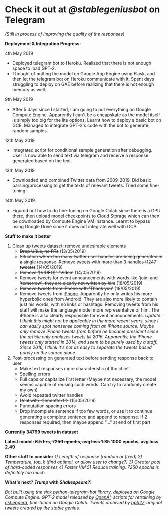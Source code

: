 # Check it out at _@stablegeniusbot_ on Telegram
*(Still in process of improving the quality of the responses)*

**Deployment & Integration Progress:**

4th May 2019
- Deployed telegram bot to Heroku. Realized that there is not enough space to load GPT-2.
- Thought of putting the model on Google App Engine using Flask, and then let the telegram bot on Heroku communicate with it. Spent days struggling to deploy on GAE before realizing that there is not enough memory as well.

9th May 2019
- After 5 days since I started, I am going to put everything on Google Compute Engine. Apparently I can't be a cheapskate as the model itself is simply too big for the lite options. Learnt how to deploy a basic bot on GCE. Managed to integrate GPT-2's code with the bot to generate random samples.

12th May 2019
- Integrated script for conditional sample generation after debugging. User is now able to send text via telegram and receive a response generated based on the text.

13th May 2019
- Downloaded and combined Twitter data from 2009-2019. Did basic parsing/processing to get the texts of relevant tweets. Tried some fine-tuning.

14th May 2019
- Figured out how to do fine-tuning on Google Colab since there is a GPU there, then upload model checkpoints to Cloud Storage which can then be downloaded by Compute Engine VM instance. Learnt to bypass using Google Drive since it does not integrate well with GCP.

**Stuff to make it better**
1) Clean up tweets dataset; remove undesirable elements
   - ~~Drop URLs, no RTs~~ (13/05/2019)
   - ~~Situation where too many twitter user handles are being generated in a single response. Remove tweets with more than 3 handles (1247 tweets)~~ (14/05/2019)
   - ~~Remove '[VIDEO]', 'Video'~~ (14/05/2019)
   - ~~Remove tweets for event announcements with words like 'join' and 'tomorrow'; they are clearly not written by him~~ (18/05/2019)
   - ~~Remove tweets from iPhone with 'Thank you'~~ (18/05/2019)
   - Remove tweets from [iPhone](http://varianceexplained.org/r/trump-tweets/). Apparently he only writes his more hyperbolic ones from Android. They are also more likely to contain just his words, with no links or hashtags. Removing tweets from his staff will make the language model more representative of him. The iPhone is also clearly responsible for event announcements. *Update: I think this might not be applicable in the more recent years, since I can easily spot nonsense coming from an iPhone source. Maybe only remove iPhone tweets from before he became president since the article only analyzes tweets till 2016. Apparently, the iPhone tweets only started in 2014, and seem to be purely used by a staff. Since 2016, I think it's not as easy to separate the tweets based purely on the source alone.*
2) Post-processing on generated text before sending response back to user
   - Make text responses more characteristic of the chief
   - Spelling errors
   - Full caps or capitalize first letter (Maybe not necessary, the model seems capable of reusing such words. Can try to randomly create my own)
   - Avoid repeated twitter handles
   - ~~Deal with <|endoftext|>~~ (15/05/2019)
   - Puncutation spacing errors
   - Drop incomplete sentence if too few words, or use it to continue generating a complete sentence and append to response. If 2 responses required, then maybe append "..." at end of first part

**Currently 34799 tweets in dataset**

**Latest model: ~~6.5 hrs, 7250 epochs, avg loss 1.35~~ 1000 epochs, avg loss 2.49**

**Other stuff to consider**
*1) Length of response (random or fixed)*
*2) Temperature, top_k (find optimal, or allow user to change?)*
*3) Greater pool of hard-coded responses*
*4) Faster VM*
*5) Reduce training. 7250 epochs is definitely too much*

**What's next? _Trump_ with _Shakespeare_?!**

*Bot built using the sick [python-telegram-bot](https://github.com/python-telegram-bot/python-telegram-bot) library, deployed on Google Compute Engine. GPT-2 model released by [OpenAI](https://github.com/openai/gpt-2), scripts for retraining by [nshepperd](https://github.com/nshepperd/gpt-2), fine-tuned on Google Colab. Tweets archived by [bpb27](https://github.com/bpb27/trump_tweet_data_archive), original tweets created by [the stable genius](https://twitter.com/realDonaldTrump?ref_src=twsrc%5Egoogle%7Ctwcamp%5Eserp%7Ctwgr%5Eauthor).*